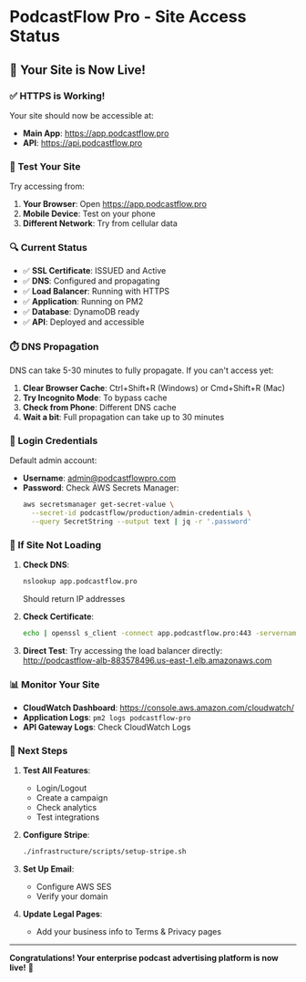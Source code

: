 # PodcastFlow Pro - Site Access Status

## 🎉 Your Site is Now Live!

### ✅ **HTTPS is Working!**

Your site should now be accessible at:
- **Main App**: https://app.podcastflow.pro
- **API**: https://api.podcastflow.pro

### 📱 Test Your Site

Try accessing from:
1. **Your Browser**: Open https://app.podcastflow.pro
2. **Mobile Device**: Test on your phone
3. **Different Network**: Try from cellular data

### 🔍 Current Status

- ✅ **SSL Certificate**: ISSUED and Active
- ✅ **DNS**: Configured and propagating
- ✅ **Load Balancer**: Running with HTTPS
- ✅ **Application**: Running on PM2
- ✅ **Database**: DynamoDB ready
- ✅ **API**: Deployed and accessible

### ⏱️ DNS Propagation

DNS can take 5-30 minutes to fully propagate. If you can't access yet:

1. **Clear Browser Cache**: Ctrl+Shift+R (Windows) or Cmd+Shift+R (Mac)
2. **Try Incognito Mode**: To bypass cache
3. **Check from Phone**: Different DNS cache
4. **Wait a bit**: Full propagation can take up to 30 minutes

### 🔐 Login Credentials

Default admin account:
- **Username**: admin@podcastflowpro.com
- **Password**: Check AWS Secrets Manager:
  ```bash
  aws secretsmanager get-secret-value \
    --secret-id podcastflow/production/admin-credentials \
    --query SecretString --output text | jq -r '.password'
  ```

### 🚨 If Site Not Loading

1. **Check DNS**:
   ```bash
   nslookup app.podcastflow.pro
   ```
   Should return IP addresses

2. **Check Certificate**:
   ```bash
   echo | openssl s_client -connect app.podcastflow.pro:443 -servername app.podcastflow.pro 2>/dev/null | openssl x509 -noout -subject
   ```

3. **Direct Test**:
   Try accessing the load balancer directly:
   http://podcastflow-alb-883578496.us-east-1.elb.amazonaws.com

### 📊 Monitor Your Site

- **CloudWatch Dashboard**: https://console.aws.amazon.com/cloudwatch/
- **Application Logs**: `pm2 logs podcastflow-pro`
- **API Gateway Logs**: Check CloudWatch Logs

### 🎯 Next Steps

1. **Test All Features**:
   - Login/Logout
   - Create a campaign
   - Check analytics
   - Test integrations

2. **Configure Stripe**:
   ```bash
   ./infrastructure/scripts/setup-stripe.sh
   ```

3. **Set Up Email**:
   - Configure AWS SES
   - Verify your domain

4. **Update Legal Pages**:
   - Add your business info to Terms & Privacy pages

---

**Congratulations! Your enterprise podcast advertising platform is now live!** 🚀